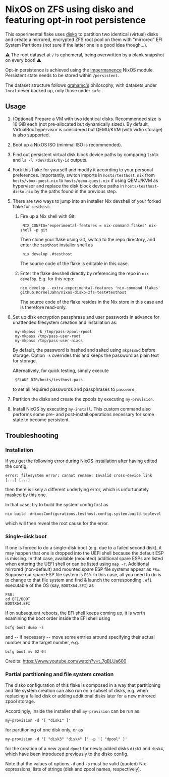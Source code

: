 # NixOS on ZFS using disko and featuring opt-in root persistence

This experimental flake uses [disko](https://github.com/nix-community/disko) to partition two identical (virtual) disks and create a mirrored, encrypted ZFS root pool on them with "mirrored" EFI System Partitions (not sure if the latter one is a good idea though...).

:warning: The root dataset at `/` is ephemeral, being overwritten by a blank snapshot on every boot! :warning:

Opt-in persistence is achieved using the [impermanence](https://github.com/nix-community/impermanence) NixOS module. Persistent state needs to be stored within `/persistent`.

The dataset structure follows [grahamc's](https://grahamc.com/blog/erase-your-darlings/) philosophy, with datasets under `local` never backed up, only those under `safe`.

## Usage

1. (Optional) Prepare a VM with two identical disks. Recommended size is 16 GiB each (not pre-allocated but dynamically sized). By default, VirtualBox hypervisor is considered but QEMU/KVM (with virtio storage) is also supported.

2. Boot up a NixOS ISO (minimal ISO is recommended).

3. Find out persistent virtual disk block device paths by comparing `lsblk` and `ls -l /dev/disk/by-id` outputs.

4. Fork this flake for yourself and modify it according to your personal preferences. Importantly, switch imports in `hosts/testhost.nix` from `hosts/vbox-guest.nix` to `hosts/qemu-guest.nix` if using QEMU/KVM as hypervisor and replace the disk block device paths in `hosts/testhost-disko.nix` by the paths found in the previous step.

5. There are two ways to jump into an installer Nix devshell of your forked flake for `testhost`:

    1. Fire up a Nix shell with Git:

            NIX_CONFIG='experimental-features = nix-command flakes' nix-shell -p git

       Then clone your flake using Git, switch to the repo directory, and enter
       the `testhost` installer shell as

            nix develop .#testhost

       The source code of the flake is editable in this case.

    2. Enter the flake devshell directly by referencing the repo in `nix develop`. E.g. for this repo:

           nix develop --extra-experimental-features 'nix-command flakes' github:KornelJahn/nixos-disko-zfs-test#testhost

       The source code of the flake resides in the Nix store in this case and is therefore read-only.

6. Set up disk encryption passphrase and user passwords in advance for unattended filesystem creation and installation as:

        my-mkpass -k /tmp/pass-zpool-rpool
        my-mkpass /tmp/pass-user-root
        my-mkpass /tmp/pass-user-nixos

   By default, the password is hashed and salted using `mkpasswd` before storage. Option `-k` overrides this and keeps the password as plain text for storage.

   Alternatively, for quick testing, simply execute

        $FLAKE_DIR/hosts/testhost-pass

   to set all required passwords and passphrases to `password`.

7. Partition the disks and create the zpools by executing `my-provision`.

8. Install NixOS by executing `my-install`. This custom command also performs some pre- and post-install operations necessary for some state to become persistent.

## Troubleshooting

### Installation

If you get the following error during NixOS installation after having edited the config,

    error: filesystem error: cannot rename: Invalid cross-device link [...] [...]

then there is likely a different underlying error, which is unfortunately masked by this one.

In that case, try to build the system config first as

    nix build .#nixosConfigurations.testhost.config.system.build.toplevel

which will then reveal the root cause for the error.

### Single-disk boot

If one is forced to do a single-disk boot (e.g. due to a failed second disk), it may happen that one is dropped into the UEFI shell because the default ESP is missing. In that case, available (mounted) additional spare ESPs are listed when entering the UEFI shell or can be listed using `map -r`. Additional mirrored (non-default) and mounted spare ESP file systems appear as `FSx`. Suppose our
spare ESP file system is `FS0`. In this case, all you need to do is to change to that file system and find & launch the corresponding `.efi` executable of the OS (say, `BOOTX64.EFI`) as

    FS0:
    cd EFI/BOOT
    BOOTX64.EFI

If on subsequent reboots, the EFI shell keeps coming up, it is worth examining the boot order inside the EFI shell using

    bcfg boot dump -s

and -- if necessary -- move some entries around specifying their actual number and the target number, e.g.

    bcfg boot mv 02 04

Credits: https://www.youtube.com/watch?v=t_7gBLUa600

### Partial partitioning and file system creation

The disko configuration of this flake is composed in a way that partitioning and file system creation can also run on a subset of disks, e.g. when replacing a failed disk or adding additional disks later for a new mirrored zpool storage.

Accordingly, inside the installer shell `my-provision` can be run as

    my-provision -d '[ "disk1" ]'

for partitioning of one disk only, or as

    my-provision -d '[ "disk3" "disk4" ]' -p '[ "dpool" ]'

for the creation of a new zpool `dpool` for newly added disks `disk3` and `disk4`, which have been introduced previously to the disko config.

Note that the values of options `-d` and `-p` must be valid (quoted) Nix expressions, lists of strings (disk and zpool names, respectively).
